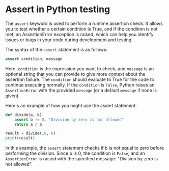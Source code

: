 # Assert in Python testing

The `assert` keyword is used to perform a runtime assertion check. It allows you
to test whether a certain condition is True, and if the condition is not met, an
AssertionError exception is raised, which can help you identify issues or bugs
in your code during development and testing.

The syntax of the `assert` statement is as follows:

```python
assert condition, message
```

Here, `condition` is the expression you want to check, and `message` is an
optional string that you can provide to give more context about the assertion
failure. The `condition` should evaluate to True for the code to continue
executing normally. If the `condition` is `False`, Python raises an
`AssertionError` with the provided `message` (or a default `message` if none is
given).

Here's an example of how you might use the assert statement:

```python
def divide(a, b):
    assert b != 0, "Division by zero is not allowed"
    return a / b

result = divide(10, 0)
print(result)
```

In this example, the `assert` statement checks if b is not equal to zero before
performing the division. Since b is 0, the condition is `False`, and an
`AssertionError` is raised with the specified message: "Division by zero is not
allowed".
